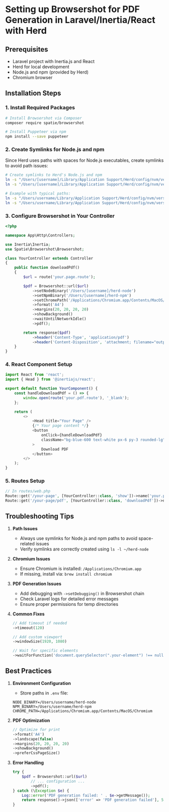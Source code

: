 # Setting up Browsershot for PDF Generation in Laravel/Inertia/React with Herd

## Prerequisites
- Laravel project with Inertia.js and React
- Herd for local development
- Node.js and npm (provided by Herd)
- Chromium browser

## Installation Steps

### 1. Install Required Packages

```bash
# Install Browsershot via Composer
composer require spatie/browsershot

# Install Puppeteer via npm
npm install --save puppeteer
```

### 2. Create Symlinks for Node.js and npm
Since Herd uses paths with spaces for Node.js executables, create symlinks to avoid path issues:

```bash
# Create symlinks to Herd's Node.js and npm
ln -s "/Users/[username]/Library/Application Support/Herd/config/nvm/versions/node/[version]/bin/node" ~/herd-node
ln -s "/Users/[username]/Library/Application Support/Herd/config/nvm/versions/node/[version]/bin/npm" ~/herd-npm

# Example with typical paths:
ln -s "/Users/username/Library/Application Support/Herd/config/nvm/versions/node/v18.18.2/bin/node" ~/herd-node
ln -s "/Users/username/Library/Application Support/Herd/config/nvm/versions/node/v18.18.2/bin/npm" ~/herd-npm
```

### 3. Configure Browsershot in Your Controller
```php
<?php

namespace App\Http\Controllers;

use Inertia\Inertia;
use Spatie\Browsershot\Browsershot;

class YourController extends Controller
{
    public function downloadPdf()
    {
        $url = route('your.page.route');

        $pdf = Browsershot::url($url)
            ->setNodeBinary('/Users/[username]/herd-node')
            ->setNpmBinary('/Users/[username]/herd-npm')
            ->setChromePath('/Applications/Chromium.app/Contents/MacOS/Chromium')
            ->format('A4')
            ->margins(20, 20, 20, 20)
            ->showBackground()
            ->waitUntilNetworkIdle()
            ->pdf();

        return response($pdf)
            ->header('Content-Type', 'application/pdf')
            ->header('Content-Disposition', 'attachment; filename="output.pdf"');
    }
}
```

### 4. React Component Setup
```typescript
import React from 'react';
import { Head } from '@inertiajs/react';

export default function YourComponent() {
    const handleDownloadPdf = () => {
        window.open(route('your.pdf.route'), '_blank');
    };

    return (
        <>
            <Head title="Your Page" />
            {/* Your page content */}
            <button 
                onClick={handleDownloadPdf}
                className="bg-blue-600 text-white px-6 py-3 rounded-lg"
            >
                Download PDF
            </button>
        </>
    );
}
```

### 5. Routes Setup
```php
// In routes/web.php
Route::get('/your-page', [YourController::class, 'show'])->name('your.page.route');
Route::get('/your-page/pdf', [YourController::class, 'downloadPdf'])->name('your.pdf.route');
```

## Troubleshooting Tips

1. **Path Issues**
   - Always use symlinks for Node.js and npm paths to avoid space-related issues
   - Verify symlinks are correctly created using `ls -l ~/herd-node`

2. **Chromium Issues**
   - Ensure Chromium is installed: `/Applications/Chromium.app`
   - If missing, install via: `brew install chromium`

3. **PDF Generation Issues**
   - Add debugging with `->setDebugging()` in Browsershot chain
   - Check Laravel logs for detailed error messages
   - Ensure proper permissions for temp directories

4. **Common Fixes**
   ```php
   // Add timeout if needed
   ->timeout(120)
   
   // Add custom viewport
   ->windowSize(1920, 1080)
   
   // Wait for specific elements
   ->waitForFunction('document.querySelector(".your-element") !== null')
   ```

## Best Practices

1. **Environment Configuration**
   - Store paths in `.env` file:
   ```env
   NODE_BINARY=/Users/username/herd-node
   NPM_BINARY=/Users/username/herd-npm
   CHROME_PATH=/Applications/Chromium.app/Contents/MacOS/Chromium
   ```

2. **PDF Optimization**
   ```php
   // Optimize for print
   ->format('A4')
   ->landscape(false)
   ->margins(20, 20, 20, 20)
   ->showBackground()
   ->preferCssPageSize()
   ```

3. **Error Handling**
   ```php
   try {
       $pdf = Browsershot::url($url)
           // ... configuration ...
           ->pdf();
   } catch (\Exception $e) {
       Log::error('PDF generation failed: ' . $e->getMessage());
       return response()->json(['error' => 'PDF generation failed'], 500);
   }
   ```
